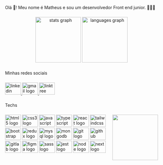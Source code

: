 <p align="left">Olá 👋! Meu nome é Matheus e sou um desenvolvedor Front end junior. 👨🏻‍💻</p>

###

<div align="center">
  <img src="https://github-readme-stats.vercel.app/api?hide_title=false&hide_rank=false&show_icons=true&include_all_commits=true&count_private=true&disable_animations=false&theme=radical&locale=en&hide_border=true&username=matheusdsilva01" height="150" alt="stats graph"  />
  <img src="https://github-readme-stats.vercel.app/api/top-langs?locale=en&hide_title=false&layout=compact&card_width=320&langs_count=5&theme=radical&hide_border=true&username=matheusdsilva01" height="150" alt="languages graph"  />
</div>

###

<p align="left">Minhas redes sociais</p>

###

<div align="left">
  <a href="https://www.linkedin.com/in/matheus-silva-ti/" target="_blank">
    <img src="https://raw.githubusercontent.com/maurodesouza/profile-readme-generator/master/src/assets/icons/social/linkedin/default.svg" width="52" height="40" alt="linkedin logo"  />
  </a>
  <a href="mailto:ms25022003@gmail.com" target="_blank">
    <img src="https://raw.githubusercontent.com/maurodesouza/profile-readme-generator/master/src/assets/icons/social/gmail/default.svg" width="52" height="40" alt="gmail logo"  />
  </a>
  <a href="https://linktr.ee/Matheusdsilva" target="_blank">
    <img src="https://raw.githubusercontent.com/maurodesouza/profile-readme-generator/master/src/assets/icons/social/linktree/default.svg" width="52" height="40" alt="linktree logo"  />
  </a>
</div>

###

<p align="left">Techs</p>

###

<img align="right" height="150px" src="https://media0.giphy.com/media/v1.Y2lkPTc5MGI3NjExZnBiZWNoMzh1N3d0MTR0MTBuYmRjNW9jbGI5cG44bGg2cW5ueWhrMSZlcD12MV9pbnRlcm5hbF9naWZfYnlfaWQmY3Q9Zw/Ww2NXkTokc3PnQ3XMK/giphy.gif"  />

###

<div align="left">
  <img src="https://cdn.jsdelivr.net/gh/devicons/devicon/icons/html5/html5-original.svg" height="40" width="52" alt="html5 logo"  />
  <img src="https://cdn.jsdelivr.net/gh/devicons/devicon/icons/css3/css3-original.svg" height="40" width="52" alt="css3 logo"  />
  <img src="https://cdn.jsdelivr.net/gh/devicons/devicon/icons/javascript/javascript-original.svg" height="40" width="52" alt="javascript logo"  />
  <img src="https://cdn.jsdelivr.net/gh/devicons/devicon/icons/typescript/typescript-original.svg" height="40" width="52" alt="typescript logo"  />
  <img src="https://cdn.jsdelivr.net/gh/devicons/devicon/icons/react/react-original.svg" height="40" width="52" alt="react logo"  />
  <img src="https://cdn.jsdelivr.net/gh/devicons/devicon/icons/tailwindcss/tailwindcss-plain.svg" height="40" width="52" alt="tailwindcss logo"  />
  <img src="https://cdn.jsdelivr.net/gh/devicons/devicon/icons/bootstrap/bootstrap-original.svg" height="40" width="52" alt="bootstrap logo"  />
  <img src="https://cdn.jsdelivr.net/gh/devicons/devicon/icons/redux/redux-original.svg" height="40" width="52" alt="redux logo"  />
  <img src="https://cdn.jsdelivr.net/gh/devicons/devicon/icons/mysql/mysql-original.svg" height="40" width="52" alt="mysql logo"  />
  <img src="https://cdn.jsdelivr.net/gh/devicons/devicon/icons/mongodb/mongodb-original.svg" height="40" width="52" alt="mongodb logo"  />
  <img src="https://cdn.jsdelivr.net/gh/devicons/devicon/icons/git/git-original.svg" height="40" width="52" alt="git logo"  />
  <img src="https://cdn.jsdelivr.net/gh/devicons/devicon/icons/github/github-original.svg" height="40" width="52" alt="github logo"  />
  <img src="https://cdn.jsdelivr.net/gh/devicons/devicon/icons/gitlab/gitlab-original.svg" height="40" width="52" alt="gitlab logo"  />
  <img src="https://cdn.jsdelivr.net/gh/devicons/devicon/icons/figma/figma-original.svg" height="40" width="52" alt="figma logo"  />
  <img src="https://cdn.jsdelivr.net/gh/devicons/devicon/icons/sass/sass-original.svg" height="40" width="52" alt="sass logo"  />
  <img src="https://cdn.jsdelivr.net/gh/devicons/devicon/icons/jest/jest-plain.svg" height="40" width="52" alt="jest logo"  />
  <img src="https://cdn.jsdelivr.net/gh/devicons/devicon/icons/nodejs/nodejs-original.svg" height="40" width="52" alt="node logo"  />
  <img src="https://cdn.jsdelivr.net/gh/devicons/devicon/icons/nextjs/nextjs-original-wordmark.svg" height="40" width="52" alt="next logo"  />
</div>

###
